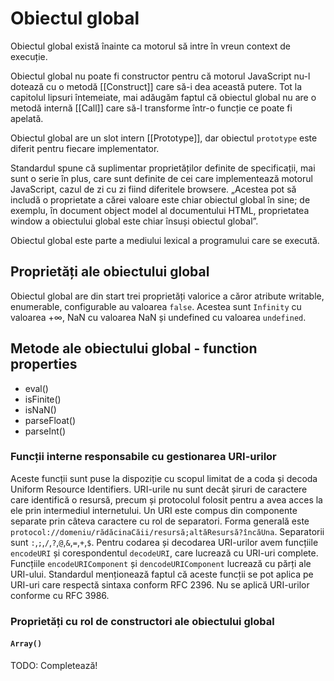 # Obiectul global

Obiectul global există înainte ca motorul să intre în vreun context de execuție.

Obiectul global nu poate fi constructor pentru că motorul JavaScript nu-l dotează cu o metodă [\[Construct]] care să-i dea această putere. Tot la capitolul lipsuri întemeiate, mai adăugăm faptul că obiectul global nu are o metodă internă [\[Call]] care să-l transforme într-o funcție ce poate fi apelată.

Obiectul global are un slot intern [\[Prototype]], dar obiectul `prototype` este diferit pentru fiecare implementator.

Standardul spune că suplimentar proprietăților definite de specificații, mai sunt o serie în plus, care sunt definite de cei care implementează motorul JavaScript, cazul de zi cu zi fiind diferitele browsere. „Acestea pot să includă o proprietate a cărei valoare este chiar obiectul global în sine; de exemplu, în document object model al documentului HTML, proprietatea window a obiectului global este chiar însuși obiectul global”.

Obiectul global este parte a mediului lexical a programului care se execută.

## Proprietăți ale obiectului global

Obiectul global are din start trei proprietăți valorice a căror atribute writable, enumerable, configurable au valoarea `false`. Acestea sunt `Infinity` cu valoarea +∞, NaN cu valoarea NaN și undefined cu valoarea `undefined`.

## Metode ale obiectului global - function properties

- eval()
- isFinite()
- isNaN()
- parseFloat()
- parseInt()

### Funcții interne responsabile cu gestionarea URI-urilor

Aceste funcții sunt puse la dispoziție cu scopul limitat de a coda și decoda Uniform Resource Identifiers.
URI-urile nu sunt decât șiruri de caractere care identifică o resursă, precum și protocolul folosit pentru a avea acces la ele prin intermediul internetului.
Un URI este compus din componente separate prin câteva caractere cu rol de separatori. Forma generală este `protocol://domeniu/rădăcinaCăii/resursă;altăResursă?încăUna`. Separatorii sunt `:`,`;`,`/`,`?`,`@`,`&`,`=`,`+`,`$`.
Pentru codarea și decodarea URI-urilor avem funcțiile `encodeURI` și corespondentul `decodeURI`, care lucrează cu URI-uri complete. Funcțiile `encodeURIComponent` și `dencodeURIComponent` lucrează cu părți ale URI-ului.
Standardul menționează faptul că aceste funcții se pot aplica pe URI-uri care respectă sintaxa conform RFC 2396. Nu se aplică URI-urilor conforme cu RFC 3986.

### Proprietăți cu rol de constructori ale obiectului global

#### `Array()`

TODO: Completează!

